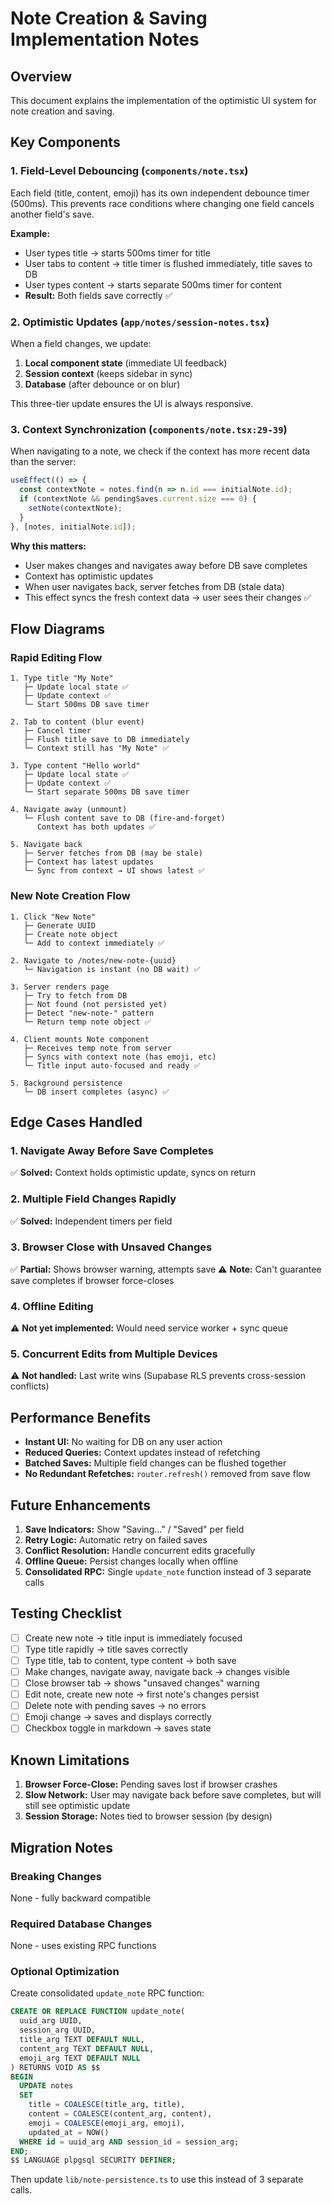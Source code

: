# Note Creation & Saving Implementation Notes

## Overview
This document explains the implementation of the optimistic UI system for note creation and saving.

## Key Components

### 1. Field-Level Debouncing (`components/note.tsx`)
Each field (title, content, emoji) has its own independent debounce timer (500ms). This prevents race conditions where changing one field cancels another field's save.

**Example:**
- User types title → starts 500ms timer for title
- User tabs to content → title timer is flushed immediately, title saves to DB
- User types content → starts separate 500ms timer for content
- **Result:** Both fields save correctly ✅

### 2. Optimistic Updates (`app/notes/session-notes.tsx`)
When a field changes, we update:
1. **Local component state** (immediate UI feedback)
2. **Session context** (keeps sidebar in sync)
3. **Database** (after debounce or on blur)

This three-tier update ensures the UI is always responsive.

### 3. Context Synchronization (`components/note.tsx:29-39`)
When navigating to a note, we check if the context has more recent data than the server:

```typescript
useEffect(() => {
  const contextNote = notes.find(n => n.id === initialNote.id);
  if (contextNote && pendingSaves.current.size === 0) {
    setNote(contextNote);
  }
}, [notes, initialNote.id]);
```

**Why this matters:**
- User makes changes and navigates away before DB save completes
- Context has optimistic updates
- When user navigates back, server fetches from DB (stale data)
- This effect syncs the fresh context data → user sees their changes ✅

## Flow Diagrams

### Rapid Editing Flow
```
1. Type title "My Note"
   ├─ Update local state ✅
   ├─ Update context ✅
   └─ Start 500ms DB save timer

2. Tab to content (blur event)
   ├─ Cancel timer
   ├─ Flush title save to DB immediately
   └─ Context still has "My Note" ✅

3. Type content "Hello world"
   ├─ Update local state ✅
   ├─ Update context ✅
   └─ Start separate 500ms DB save timer

4. Navigate away (unmount)
   └─ Flush content save to DB (fire-and-forget)
      Context has both updates ✅

5. Navigate back
   ├─ Server fetches from DB (may be stale)
   ├─ Context has latest updates
   └─ Sync from context → UI shows latest ✅
```

### New Note Creation Flow
```
1. Click "New Note"
   ├─ Generate UUID
   ├─ Create note object
   └─ Add to context immediately ✅

2. Navigate to /notes/new-note-{uuid}
   └─ Navigation is instant (no DB wait) ✅

3. Server renders page
   ├─ Try to fetch from DB
   ├─ Not found (not persisted yet)
   ├─ Detect "new-note-" pattern
   └─ Return temp note object ✅

4. Client mounts Note component
   ├─ Receives temp note from server
   ├─ Syncs with context note (has emoji, etc)
   └─ Title input auto-focused and ready ✅

5. Background persistence
   └─ DB insert completes (async) ✅
```

## Edge Cases Handled

### 1. Navigate Away Before Save Completes
✅ **Solved:** Context holds optimistic update, syncs on return

### 2. Multiple Field Changes Rapidly
✅ **Solved:** Independent timers per field

### 3. Browser Close with Unsaved Changes
✅ **Partial:** Shows browser warning, attempts save
⚠️  **Note:** Can't guarantee save completes if browser force-closes

### 4. Offline Editing
⚠️  **Not yet implemented:** Would need service worker + sync queue

### 5. Concurrent Edits from Multiple Devices
⚠️  **Not handled:** Last write wins (Supabase RLS prevents cross-session conflicts)

## Performance Benefits

- **Instant UI:** No waiting for DB on any user action
- **Reduced Queries:** Context updates instead of refetching
- **Batched Saves:** Multiple field changes can be flushed together
- **No Redundant Refetches:** `router.refresh()` removed from save flow

## Future Enhancements

1. **Save Indicators:** Show "Saving..." / "Saved" per field
2. **Retry Logic:** Automatic retry on failed saves
3. **Conflict Resolution:** Handle concurrent edits gracefully
4. **Offline Queue:** Persist changes locally when offline
5. **Consolidated RPC:** Single `update_note` function instead of 3 separate calls

## Testing Checklist

- [ ] Create new note → title input is immediately focused
- [ ] Type title rapidly → title saves correctly
- [ ] Type title, tab to content, type content → both save
- [ ] Make changes, navigate away, navigate back → changes visible
- [ ] Close browser tab → shows "unsaved changes" warning
- [ ] Edit note, create new note → first note's changes persist
- [ ] Delete note with pending saves → no errors
- [ ] Emoji change → saves and displays correctly
- [ ] Checkbox toggle in markdown → saves state

## Known Limitations

1. **Browser Force-Close:** Pending saves lost if browser crashes
2. **Slow Network:** User may navigate back before save completes, but will still see optimistic update
3. **Session Storage:** Notes tied to browser session (by design)

## Migration Notes

### Breaking Changes
None - fully backward compatible

### Required Database Changes
None - uses existing RPC functions

### Optional Optimization
Create consolidated `update_note` RPC function:
```sql
CREATE OR REPLACE FUNCTION update_note(
  uuid_arg UUID,
  session_arg UUID,
  title_arg TEXT DEFAULT NULL,
  content_arg TEXT DEFAULT NULL,
  emoji_arg TEXT DEFAULT NULL
) RETURNS VOID AS $$
BEGIN
  UPDATE notes
  SET
    title = COALESCE(title_arg, title),
    content = COALESCE(content_arg, content),
    emoji = COALESCE(emoji_arg, emoji),
    updated_at = NOW()
  WHERE id = uuid_arg AND session_id = session_arg;
END;
$$ LANGUAGE plpgsql SECURITY DEFINER;
```

Then update `lib/note-persistence.ts` to use this instead of 3 separate calls.
